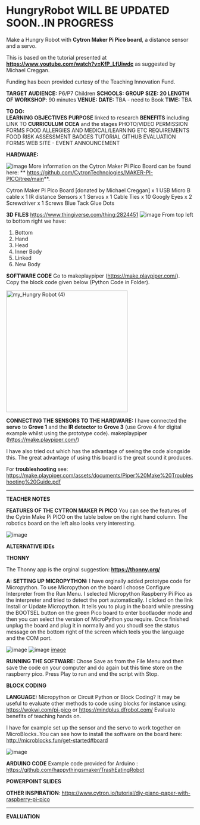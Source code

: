 # HungryRobot WILL BE UPDATED SOON..IN PROGRESS


Make a Hungry Robot with **Cytron Maker Pi Pico board**, a distance sensor and a servo.  

This is based on the tutorial presented at **https://www.youtube.com/watch?v=KfP_LfUiwdc** as suggested by Michael Creggan.



Funding has been provided curtesy of the Teaching Innovation Fund.

**TARGET AUDIENCE:**  P6/P7 Children
**SCHOOLS:**
****GROUP SIZE:** 20
LENGTH OF WORKSHOP**: 90 minutes
**VENUE:** 
**DATE:** TBA - need to Book
**TIME:** TBA

**TO DO:**  
**LEARNING OBJECTIVES**
**PURPOSE** linked to research
**BENEFITS** including LINK TO **CURRICULUM CCEA** and the stages
PHOTO/VIDEO PERMISSION FORMS
FOOD ALLERGIES AND MEDICAL/LEARNING ETC REQUIREMENTS
FOOD
RISK ASSESSMENT
BADGES
TUTORIAL
GITHUB
EVALUATION FORMS
WEB SITE - EVENT ANNOUNCEMENT

**HARDWARE:**

![image](https://github.com/FunFizz/HungryRobot/assets/97193087/aada5d81-5e34-48e9-bf88-5563fa58e32b)  More information on the Cytron Maker Pi Pico Board can be found here: ** https://github.com/CytronTechnologies/MAKER-PI-PICO/tree/main**.

Cytron Maker Pi Pico Board [donated by Michael Creggan] x 1
USB Micro B cable x 1
IR distance Sensors x 1
Servos x 1
Cable Ties x 10
Googly Eyes x 2
Screwdriver x 1
Screws
Blue Tack
Glue Dots

**3D FILES**
https://www.thingiverse.com/thing:2824451
![image](https://github.com/FunFizz/HungryRobot/assets/97193087/96189025-2c8b-4f29-8967-dc56c3f76ca2)
From top left to bottom right we have:
1. Bottom
2. Hand
3. Head
4. Inner Body
5. Linked
6. New Body

**SOFTWARE CODE**
Go to makeplaypiper (https://make.playpiper.com/).  Copy the block code given below (Python Code in Folder).

<img width="326" alt="my_Hungry Robot (4)" src="https://github.com/FunFizz/HungryRobot/assets/97193087/7366be1d-d4e2-463c-847f-93169a10fb46">


**CONNECTING THE SENSORS TO THE HARDWARE:**  I have connected the **servo** to **Grove 1** and the **IR detector** to **Grove 3** (use Grove 4 for digital example whilst using the prototype code).
makeplaypiper (https://make.playpiper.com/)

I have also tried out  which has the advantage of seeing the code alongside this.  The great advantage of using this board is the great sound it produces.


For **troubleshooting** see:  https://make.playpiper.com/assets/documents/Piper%20Make%20Troubleshooting%20Guide.pdf

_________________________________________________________________________________________________________________________
**TEACHER NOTES**

**FEATURES OF THE CYTRON MAKER Pi PICO**
You can see the features of the Cytrin Make Pi PICO on the table below on the right hand column.  The robotics board on the left also looks very interesting.

![image](https://github.com/FunFizz/HungryRobot/assets/97193087/b265dc63-0c5b-4bdf-9e70-efd4af731cb7)

**ALTERNATIVE IDEs**

**THONNY**

The Thonny app is the orginal suggestion:  **https://thonny.org/**
 
**A:  SETTING UP MICROPYTHON:**  I have orginally added prototype code for Micropython.  To use Micropython on the board I choose Configure Interpreter from the Run Menu.  I selected Micropython Raspberry Pi Pico as the interpreter and tried to detect the port automatically.  I clicked on the link Install or Update Micropython.  It tells you to plug in the board while pressing the BOOTSEL button on the green Pico board to enter bootlaoder mode and then you can select the version of MicroPython you require. Once finished unplug the board and plug it in normally and you shoudl see the status message on the bottom right of the screen which teels you the language and the COM port.  

 ![image](https://github.com/FunFizz/HungryRobot/assets/97193087/f2505a6a-32d5-4f3b-a7ec-7c321979a03a)
![image](https://github.com/FunFizz/HungryRobot/assets/97193087/278d630f-e1c4-493c-98d1-3d7383052894)
[image](https://github.com/FunFizz/HungryRobot/assets/97193087/d03005bc-e632-4852-94be-0b9930720bed)

**RUNNING THE SOFTWARE:**
Chose Save as from the File Menu and then save the code on your computer and do again but this time store on the raspberry pico.  Press Play to run and end the script with Stop.  

**BLOCK CODING**

**LANGUAGE:**  Micropython or Circuit Python or Block Coding? It may be useful to evaluate other methods to code using blocks for instance using: https://wokwi.com/pi-pico or https://mindplus.dfrobot.com/
Evaluate benefits of teaching hands on.

I have for example set up the sensor and the servo to work together on MicroBlocks..You can see how to install the software on the board here:  http://microblocks.fun/get-started#board 

![image](https://github.com/FunFizz/HungryRobot/assets/97193087/9c022109-1c1f-4207-84a5-db175a6202a3)

**ARDUINO CODE**
Example code provided for Arduino :  https://github.com/happythingsmaker/TrashEatingRobot 

**POWERPOINT SLIDES**
 

**OTHER INSPIRATION**: https://www.cytron.io/tutorial/diy-piano-paper-with-raspberry-pi-pico 

_________________________________________________________________________________________________________________________
**EVALUATION**


